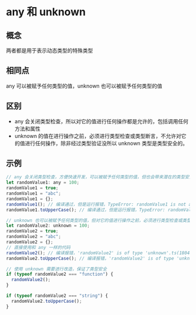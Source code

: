 # any 和 unknown

## 概念

两者都是用于表示动态类型的特殊类型

## 相同点

any 可以被赋予任何类型的值，unknown 也可以被赋予任何类型的值

## 区别

- any 会关闭类型检查，所以对它的值进行任何操作都是允许的，包括调用任何方法和属性
- unknown 的值在进行操作之前，必须进行类型检查或类型断言，不允许对它的值进行任何操作，除非经过类型验证没所以 unknown 类型是类型安全的。

## 示例

```javascript
// any 会关闭类型检查，方便快速开发，可以被赋予任何类型的值，但也会带来潜在的类型安全问题
let randomValue1: any = 100;
randomValue1 = true;
randomValue1 = "abc";
randomValue1 = {};
randomValue1(); // 编译通过，但是运行报错，TypeError: randomValue1 is not a function
randomValue1.toUpperCase(); // 编译通过，但是运行报错，TypeError: randomValue1.toUpperCase is not a function
```

```javascript
// unknown 也可以被赋予任何类型的值，但对它的值进行操作之前，必须进行类型检查或类型断言，所以 unknown 类型是类型安全的
let randomValue2: unknown = 100;
randomValue2 = true;
randomValue2 = "abc";
randomValue2 = {};
// 直接使用和 any 一样的代码
randomValue2(); // 编译报错，'randomValue2' is of type 'unknown'.ts(18046)
randomValue2.toUpperCase(); // 编译报错，'randomValue2' is of type 'unknown'.ts(18046)

// 使用 unknown 需要进行改造，保证了类型安全
if (typeof randomValue2 === "function") {
  randomValue2();
}

if (typeof randomValue2 === "string") {
  randomValue2.toUpperCase();
}
```
